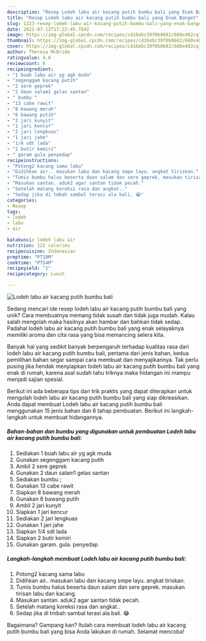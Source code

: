 ```yaml
---
description: "Resep Lodeh labu air kacang putih bumbu bali yang Enak Banget"
title: "Resep Lodeh labu air kacang putih bumbu bali yang Enak Banget"
slug: 1223-resep-lodeh-labu-air-kacang-putih-bumbu-bali-yang-enak-banget
date: 2021-07-12T17:22:45.784Z
image: https://img-global.cpcdn.com/recipes/c416ebc39f0b0682/680x482cq70/lodeh-labu-air-kacang-putih-bumbu-bali-foto-resep-utama.jpg
thumbnail: https://img-global.cpcdn.com/recipes/c416ebc39f0b0682/680x482cq70/lodeh-labu-air-kacang-putih-bumbu-bali-foto-resep-utama.jpg
cover: https://img-global.cpcdn.com/recipes/c416ebc39f0b0682/680x482cq70/lodeh-labu-air-kacang-putih-bumbu-bali-foto-resep-utama.jpg
author: Theresa McBride
ratingvalue: 4.8
reviewcount: 6
recipeingredient:
- "1 buah labu air yg agk muda"
- "segenggam kacang putih"
- "2 sere geprek"
- "2 daun salam1 gelas santan"
- " bumbu "
- "13 cabe rawit"
- "8 bawang merah"
- "6 bawang putih"
- "2 jari kunyit"
- "1 jari kencur"
- "2 jari lengkuas"
- "1 jari jahe"
- "1/4 sdt lada"
- "2 butir kemiri"
- " garam gula penyedap"
recipeinstructions:
- "Potong2 kacang sama labu"
- "Didihkan air.. masukan labu dan kacang smpe layu. angkat tiriskan."
- "Tumis bumbu halus beserta daun salam dan sere geprek. masukan tirisan labu dan kacang."
- "Masukan santan. aduk2 agar santan tidak pecah."
- "Setelah matang koreksi rasa dan angkat.."
- "Sedap jika di tmbah sambal terasi ala bali. 😂"
categories:
- Resep
tags:
- lodeh
- labu
- air

katakunci: lodeh labu air 
nutrition: 122 calories
recipecuisine: Indonesian
preptime: "PT18M"
cooktime: "PT54M"
recipeyield: "1"
recipecategory: Lunch

---
```



![Lodeh labu air kacang putih bumbu bali](https://img-global.cpcdn.com/recipes/c416ebc39f0b0682/680x482cq70/lodeh-labu-air-kacang-putih-bumbu-bali-foto-resep-utama.jpg)

Sedang mencari ide resep lodeh labu air kacang putih bumbu bali yang unik? Cara membuatnya memang tidak susah dan tidak juga mudah. Kalau salah mengolah maka hasilnya akan hambar dan bahkan tidak sedap. Padahal lodeh labu air kacang putih bumbu bali yang enak selayaknya memiliki aroma dan cita rasa yang bisa memancing selera kita.



Banyak hal yang sedikit banyak berpengaruh terhadap kualitas rasa dari lodeh labu air kacang putih bumbu bali, pertama dari jenis bahan, kedua pemilihan bahan segar sampai cara membuat dan menyajikannya. Tak perlu pusing jika hendak menyiapkan lodeh labu air kacang putih bumbu bali yang enak di rumah, karena asal sudah tahu triknya maka hidangan ini mampu menjadi sajian spesial.


Berikut ini ada beberapa tips dan trik praktis yang dapat diterapkan untuk mengolah lodeh labu air kacang putih bumbu bali yang siap dikreasikan. Anda dapat membuat Lodeh labu air kacang putih bumbu bali menggunakan 15 jenis bahan dan 6 tahap pembuatan. Berikut ini langkah-langkah untuk membuat hidangannya.

<!--inarticleads1-->

##### Bahan-bahan dan bumbu yang digunakan untuk pembuatan Lodeh labu air kacang putih bumbu bali:

1. Sediakan 1 buah labu air yg agk muda
1. Gunakan segenggam kacang putih
1. Ambil 2 sere geprek
1. Gunakan 2 daun salam1 gelas santan
1. Sediakan  bumbu ;
1. Gunakan 13 cabe rawit
1. Siapkan 8 bawang merah
1. Gunakan 6 bawang putih
1. Ambil 2 jari kunyit
1. Siapkan 1 jari kencur
1. Sediakan 2 jari lengkuas
1. Gunakan 1 jari jahe
1. Siapkan 1/4 sdt lada
1. Siapkan 2 butir kemiri
1. Gunakan  garam. gula. penyedap




<!--inarticleads2-->

##### Langkah-langkah membuat Lodeh labu air kacang putih bumbu bali:

1. Potong2 kacang sama labu
1. Didihkan air.. masukan labu dan kacang smpe layu. angkat tiriskan.
1. Tumis bumbu halus beserta daun salam dan sere geprek. masukan tirisan labu dan kacang.
1. Masukan santan. aduk2 agar santan tidak pecah.
1. Setelah matang koreksi rasa dan angkat..
1. Sedap jika di tmbah sambal terasi ala bali. 😂




Bagaimana? Gampang kan? Itulah cara membuat lodeh labu air kacang putih bumbu bali yang bisa Anda lakukan di rumah. Selamat mencoba!
